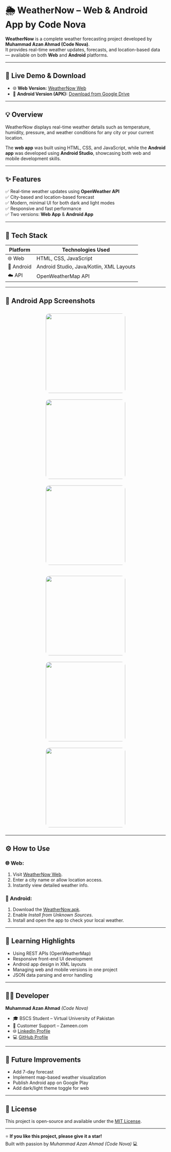 # 🌦️ WeatherNow – Web & Android App by Code Nova

**WeatherNow** is a complete weather forecasting project developed by **Muhammad Azan Ahmad (Code Nova)**.  
It provides real-time weather updates, forecasts, and location-based data — available on both **Web** and **Android** platforms.

---

## 🚀 Live Demo & Download

- 🌐 **Web Version:** [WeatherNow Web](https://code2926.github.io/weathernow/)  
- 📱 **Android Version (APK):** [Download from Google Drive](https://drive.google.com/file/d/15rknttaWdqaa0RuGELhzP15vGP_K6Pzc/view?usp=sharing)

---

## 💡 Overview

WeatherNow displays real-time weather details such as temperature, humidity, pressure, and weather conditions for any city or your current location.

The **web app** was built using HTML, CSS, and JavaScript, while the **Android app** was developed using **Android Studio**, showcasing both web and mobile development skills.

---

## ✨ Features

✅ Real-time weather updates using **OpenWeather API**  
✅ City-based and location-based forecast  
✅ Modern, minimal UI for both dark and light modes  
✅ Responsive and fast performance  
✅ Two versions: **Web App** & **Android App**

---

## 🧩 Tech Stack

| Platform | Technologies Used |
|-----------|-------------------|
| 🌐 Web | HTML, CSS, JavaScript |
| 📱 Android | Android Studio, Java/Kotlin, XML Layouts |
| ☁️ API | OpenWeatherMap API |

---

## 📱 Android App Screenshots

<p align="center">
  <img src="https://github.com/user-attachments/assets/c85e98eb-4434-4cd1-bbac-e10fc4791569" width="250" style="margin: 10px; border-radius: 12px;"/>
  <img src="https://github.com/user-attachments/assets/4a490494-05d1-4ca4-bc2f-97bbe397bb91" width="250" style="margin: 10px; border-radius: 12px;"/>
  <img src="https://github.com/user-attachments/assets/a1913ba7-f6ea-46f7-82be-2d8a02ffd179" width="250" style="margin: 10px; border-radius: 12px;"/>
</p>

<p align="center">
  <img src="https://github.com/user-attachments/assets/b3cb199d-15da-4a9b-914f-f57f1526112a" width="250" style="margin: 10px; border-radius: 12px;"/>
  <img src="https://github.com/user-attachments/assets/55ae108b-c27d-4bce-bc96-bdc3c01bb2be" width="250" style="margin: 10px; border-radius: 12px;"/>
  <img src="https://github.com/user-attachments/assets/c9cf9894-5625-49cc-9405-02c8bd99c78a" width="250" style="margin: 10px; border-radius: 12px;"/>
</p>

---

## ⚙️ How to Use

### 🌐 Web:
1. Visit [WeatherNow Web](https://code2926.github.io/weathernow/).  
2. Enter a city name or allow location access.  
3. Instantly view detailed weather info.

### 📱 Android:
1. Download the [WeatherNow.apk](https://drive.google.com/file/d/15rknttaWdqaa0RuGELhzP15vGP_K6Pzc/view?usp=sharing).  
2. Enable *Install from Unknown Sources*.  
3. Install and open the app to check your local weather.

---

## 🧠 Learning Highlights

- Using REST APIs (OpenWeatherMap)
- Responsive front-end UI development
- Android app design in XML layouts
- Managing web and mobile versions in one project
- JSON data parsing and error handling

---

## 👨‍💻 Developer

**Muhammad Azan Ahmad** *(Code Nova)*  
- 🎓 BSCS Student – Virtual University of Pakistan  
- 💼 Customer Support – Zameen.com  
- 🌐 [LinkedIn Profile](https://www.linkedin.com/in/muhammad-azan-ahmad-171b48384/)  
- 💻 [GitHub Profile](https://github.com/Code2926)

---

## 🏁 Future Improvements

- Add 7-day forecast  
- Implement map-based weather visualization  
- Publish Android app on Google Play  
- Add dark/light theme toggle for web

---

## 📜 License

This project is open-source and available under the [MIT License](LICENSE).

---

⭐ **If you like this project, please give it a star!**  
Built with passion by *Muhammad Azan Ahmad (Code Nova)* 💻
